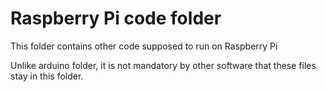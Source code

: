 Raspberry Pi code folder
========================

This folder contains other code supposed to run on Raspberry Pi

Unlike arduino folder, it is not mandatory by other software that these
files stay in this folder.
